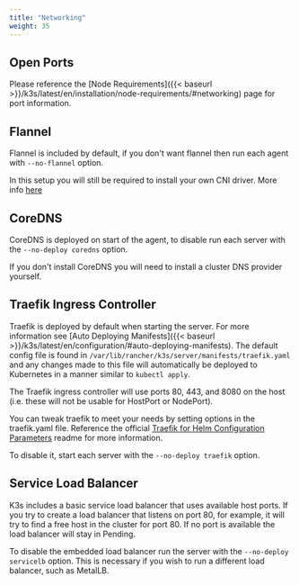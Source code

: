 ```yaml
---
title: "Networking"
weight: 35
---
```


Open Ports
----------
Please reference the [Node Requirements]({{< baseurl >}}/k3s/latest/en/installation/node-requirements/#networking) page for port information.

Flannel
-------

Flannel is included by default, if you don't want flannel then run each agent with `--no-flannel` option.

In this setup you will still be required to install your own CNI driver.  More info [here](https://kubernetes.io/docs/setup/independent/create-cluster-kubeadm/#pod-network)

CoreDNS
-------

CoreDNS is deployed on start of the agent, to disable run each server with the `--no-deploy coredns` option.

If you don't install CoreDNS you will need to install a cluster DNS provider yourself.

Traefik Ingress Controller
--------------------------

Traefik is deployed by default when starting the server. For more information see [Auto Deploying Manifests]({{< baseurl >}}/k3s/latest/en/configuration/#auto-deploying-manifests). The default config file is found in `/var/lib/rancher/k3s/server/manifests/traefik.yaml` and any changes made to this file will automatically be deployed to Kubernetes in a manner similar to `kubectl apply`.

The Traefik ingress controller will use ports 80, 443, and 8080 on the host (i.e. these will not be usable for HostPort or NodePort).

You can tweak traefik to meet your needs by setting options in the traefik.yaml file.
Reference the official [Traefik for Helm Configuration Parameters](https://github.com/helm/charts/tree/master/stable/traefik#configuration) readme for more information.

To disable it, start each server with the `--no-deploy traefik` option.

Service Load Balancer
---------------------

K3s includes a basic service load balancer that uses available host ports.  If you try to create
a load balancer that listens on port 80, for example, it will try to find a free host in the cluster
for port 80.  If no port is available the load balancer will stay in Pending.

To disable the embedded load balancer run the server with the `--no-deploy servicelb` option. This is necessary if you wish to run a different load balancer, such as MetalLB.
